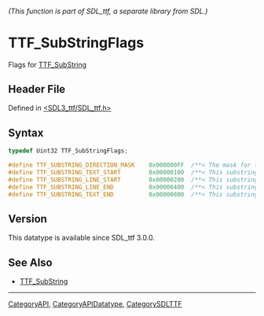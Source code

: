 ###### (This function is part of SDL_ttf, a separate library from SDL.)
# TTF_SubStringFlags

Flags for [TTF_SubString](TTF_SubString)

## Header File

Defined in [<SDL3_ttf/SDL_ttf.h>](https://github.com/libsdl-org/SDL_ttf/blob/main/include/SDL3_ttf/SDL_ttf.h)

## Syntax

```c
typedef Uint32 TTF_SubStringFlags;

#define TTF_SUBSTRING_DIRECTION_MASK    0x000000FF  /**< The mask for the flow direction for this substring */
#define TTF_SUBSTRING_TEXT_START        0x00000100  /**< This substring contains the beginning of the text */
#define TTF_SUBSTRING_LINE_START        0x00000200  /**< This substring contains the beginning of line `line_index` */
#define TTF_SUBSTRING_LINE_END          0x00000400  /**< This substring contains the end of line `line_index` */
#define TTF_SUBSTRING_TEXT_END          0x00000800  /**< This substring contains the end of the text */
```

## Version

This datatype is available since SDL_ttf 3.0.0.

## See Also

- [TTF_SubString](TTF_SubString)

----
[CategoryAPI](CategoryAPI), [CategoryAPIDatatype](CategoryAPIDatatype), [CategorySDLTTF](CategorySDLTTF)

